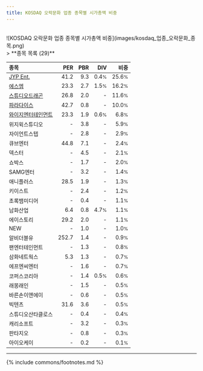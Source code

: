 ```yaml
---
title: KOSDAQ 오락문화 업종 종목별 시가총액 비중
---
```

<br>
![KOSDAQ 오락문화 업종 종목별 시가총액 비중](images/kosdaq_업종_오락문화_종목.png)
<br>
> **종목 목록 (29)**<a id="list"></a>

| **종목** | **PER** | **PBR** | **DIV** | **비중** |
| :------- | ------: | ------: | ------: | -------: |
| [JYP Ent.](/035900/) | 41.2 | 9.3 | 0.4<small>%</small> | 25.6<small>%</small> |
| [에스엠](/041510/) | 23.3 | 2.7 | 1.5<small>%</small> | 16.2<small>%</small> |
| [스튜디오드래곤](/253450/) | 26.8 | 2.0 | - | 11.6<small>%</small> |
| [파라다이스](/034230/) | 42.7 | 0.8 | - | 10.0<small>%</small> |
| [와이지엔터테인먼트](/122870/) | 23.3 | 1.9 | 0.6<small>%</small> | 6.8<small>%</small> |
| 위지윅스튜디오 | - | 3.8 | - | 5.9<small>%</small> |
| 자이언트스텝 | - | 2.8 | - | 2.9<small>%</small> |
| 큐브엔터 | 44.8 | 7.1 | - | 2.4<small>%</small> |
| 덱스터 | - | 4.5 | - | 2.1<small>%</small> |
| 쇼박스 | - | 1.7 | - | 2.0<small>%</small> |
| SAMG엔터 | - | 3.2 | - | 1.4<small>%</small> |
| 애니플러스 | 28.5 | 1.9 | - | 1.3<small>%</small> |
| 키이스트 | - | 2.4 | - | 1.2<small>%</small> |
| 초록뱀미디어 | - | 0.4 | - | 1.1<small>%</small> |
| 남화산업 | 6.4 | 0.8 | 4.7<small>%</small> | 1.1<small>%</small> |
| 에이스토리 | 29.2 | 2.0 | - | 1.1<small>%</small> |
| NEW | - | 1.0 | - | 1.0<small>%</small> |
| 알비더블유 | 252.7 | 1.4 | - | 0.9<small>%</small> |
| 팬엔터테인먼트 | - | 1.3 | - | 0.8<small>%</small> |
| 삼화네트웍스 | 5.3 | 1.3 | - | 0.7<small>%</small> |
| 에프엔씨엔터 | - | 1.6 | - | 0.7<small>%</small> |
| 코퍼스코리아 | - | 1.4 | 0.5<small>%</small> | 0.6<small>%</small> |
| 래몽래인 | - | 1.5 | - | 0.5<small>%</small> |
| 바른손이앤에이 | - | 0.6 | - | 0.5<small>%</small> |
| 빅텐츠 | 31.6 | 3.6 | - | 0.5<small>%</small> |
| 스튜디오산타클로스 | - | 0.4 | - | 0.4<small>%</small> |
| 캐리소프트 | - | 3.2 | - | 0.3<small>%</small> |
| 판타지오 | - | 0.8 | - | 0.3<small>%</small> |
| 아이오케이 | - | 0.2 | - | 0.1<small>%</small> |

---
{% include commons/footnotes.md %}